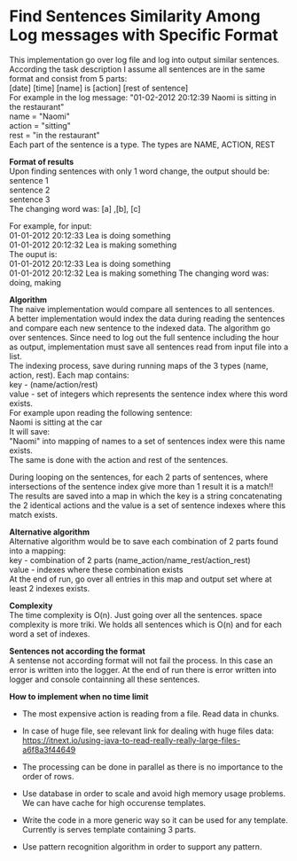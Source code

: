 # Find Sentences Similarity Among Log messages with Specific Format  
This implementation go over log file and log into output similar sentences.
According the task description I assume all sentences are in the same format and consist from 5 parts:  
[date] [time] [name] is [action] [rest of sentence]   
For example in the log message:
"01-02-2012 20:12:39 Naomi is sitting in the restaurant"  
name = "Naomi"  
action = "sitting"  
rest = "in the restaurant"   
Each part of the sentence is a type. The types are NAME, ACTION, REST   

**Format of results**  
Upon finding sentences with only 1 word change, the output should be:  
sentence 1  
sentence 2  
sentence 3  
The changing word was: [a] ,[b], [c]   

For example, for input:  
01-01-2012 20:12:33 Lea is doing something  
01-01-2012 20:12:32 Lea is making something  
The ouput is:  
01-01-2012 20:12:33 Lea is doing something  
01-01-2012 20:12:32 Lea is making something 
The changing word was:  doing, making

**Algorithm**  
The naive implementation would compare all sentences to all sentences.  
A better implementation would index the data during reading the sentences and compare each new sentence to the indexed data.
The algorithm go over sentences. Since need to log out the full sentence including the hour as output, implementation must save all sentences read from input file into a list.  
The indexing process, save during running maps of the 3 types (name, action, rest). Each map contains:  
key -  (name/action/rest)  
value -  set of integers which represents the sentence index where this word exists.  
For example upon reading the following sentence:  
Naomi is sitting at the car  
It will save:  
"Naomi" into mapping of names to a set of sentences index were this name exists.  
The same is done with the action and rest of the sentences.  
  
During looping on the sentences, for each 2 parts of sentences, where intersections of the sentence index give more than 1 result it is a match!!  
The results are saved into a map in which the key is a string concatenating the 2 identical actions and the value is a set of sentence indexes where this match exists.  

**Alternative algorithm**  
Alternative algorithm would be to save each combination of 2 parts found into a mapping:  
 key - combination of 2 parts (name_action/name_rest/action_rest)  
 value - indexes where these combination exists  
 At the end of run, go over all entries in this map and output set where at least 2 indexes exists.    
 

**Complexity**  
The time complexity is O(n). Just going over all the sentences.
space complexity is more triki.
We holds all sentences which is O(n) and for each word a set of indexes.  

**Sentences not according the format**  
A sentense not according format will not fail the process.
In this case an error is written into the logger.
At the end of run there is error written into logger and console containning all these sentences.  

**How to implement when no time limit**  

* The most expensive action is reading from a file. Read data in chunks.
* In case of huge file, see relevant link for dealing with huge files data: https://itnext.io/using-java-to-read-really-really-large-files-a6f8a3f44649 
* The processing can be done in parallel as there is no importance to the order of rows.

 * Use database in order to scale and avoid high memory usage problems.
We can have cache for high occurense templates.  

 * Write the code in a more generic way so it can be used for any template. Currently is serves template containing 3 parts.
 * Use pattern recognition algorithm in order to support any pattern.